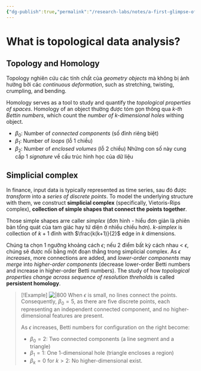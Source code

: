 ```yaml
---
{"dg-publish":true,"permalink":"/research-labs/notes/a-first-glimpse-of-tda/","tags":["#topology"],"created":"2025-03-07T14:32:10.090+07:00","updated":"2025-03-09T21:38:10.184+07:00"}
---
```


# What is topological data analysis?
## Topology and Homology
Topology nghiên cứu các tính chất của *geometry objects* mà không bị ảnh hưởng bởi các *continuous deformation*, such as stretching, twisting, crumpling, and bending.

Homology serves as a tool to study and quantify the *topological properties of spaces*. Homology of an object thường được tóm gọn thông qua *$k$-th Bettin numbers*, which count the *number of $k$-dimensional holes* withing object.
- $\beta_0$: Number of *connected components* (số đỉnh riêng biệt)
- $\beta_1$: Number of *loops* (lỗ 1 chiều)
- $\beta_2$: Number of *enclosed volumes* (lỗ 2 chiều)
Những con số này cung cấp 1 *signature* về cấu trúc hình học của dữ liệu

## Simplicial complex
In finance, input data is typically represented as time series, sau đó được *transform* into a *series of discrete points*. To model the underlying structure with them, we construct **simplicial complex** (specifically, Vietoris-Rips complex), **collection of simple shapes that connect the points together**.

Those simple shapes arre caller *simplex* (đơn hình - hiểu đơn giản là phiên bản tổng quát của tam giác hay tứ diện ở nhiều chiều hơn). *$k$-simplex* is collection of $k+1$ đỉnh with $\frac{k(k+1)}{2}$ edge in $k$ dimensions.  

Chúng ta chọn 1 ngưỡng khoảng cách $\epsilon$; nếu 2 điểm bất kỳ cách nhau < $\epsilon$, chúng sẽ được nối bằng một đoạn thẳng trong simplicial complex. As *$\epsilon$ increases*, more connections are added, and *lower-order components* may *merge* into *higher-order components* (decrease lower-order Betti numbers and increase in higher-order Betti numbers). The study of how *topological properties change across sequence of resolution threholds* is called **persistent homology**.

>[!Example]
>![|800](https://i.imgur.com/rWO60VB.png)
>When $\epsilon$ is small, no lines connect the points. Consequently, $\beta_0=5$, as there are five discrete points, each representing an independent connected component, and no higher-dimensional features are present. 
>
>As $\epsilon$ increases, Betti numbers for configuration on the right become:
>- $\beta_0=2$: Two connected components (a line segment and a triangle)
>- $\beta_1=1$: One 1-dimensional hole (triangle encloses a region)
>- $\beta_k=0$ for $k>2$: No higher-dimensional exist.

